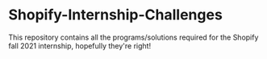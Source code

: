 # Shopify-Internship-Challenges
This repository contains all the programs/solutions required for the Shopify fall 2021 internship, hopefully they're right!
